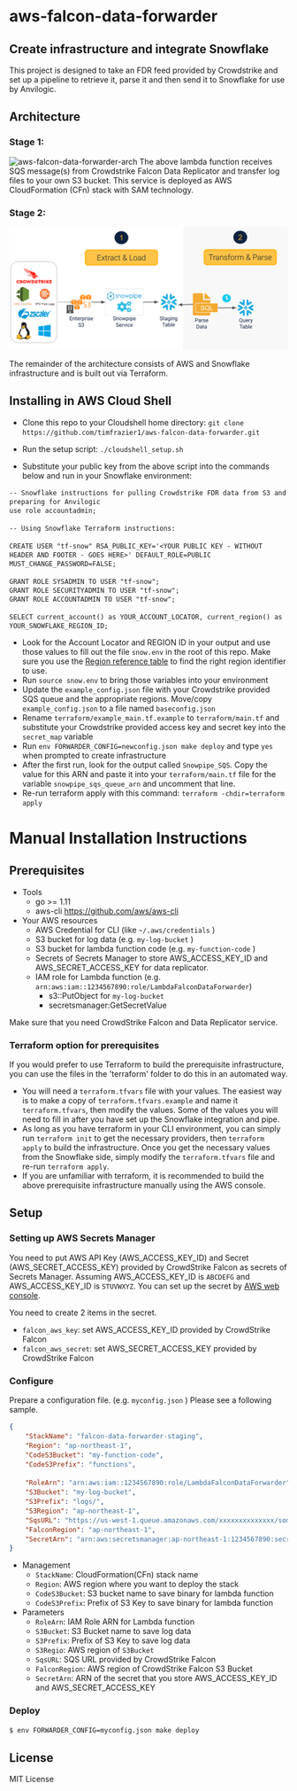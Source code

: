 # aws-falcon-data-forwarder

## Create infrastructure and integrate Snowflake

This project is designed to take an FDR feed provided by Crowdstrike and set up a pipeline to retrieve it, parse it and then send it to Snowflake for use by Anvilogic. 




## Architecture

### Stage 1: 
![aws-falcon-data-forwarder-arch](https://user-images.githubusercontent.com/605953/43566627-0bc5ce66-966a-11e8-8e04-3c7a24b123b7.png)
The above lambda function receives SQS message(s) from Crowdstrike Falcon Data Replicator  and transfer log files to your own S3 bucket. This service is deployed as AWS CloudFormation (CFn) stack with SAM technology.

### Stage 2: 
![ETL Architecture](./Stage_2.png)

The remainder of the architecture consists of AWS and Snowflake infrastructure and is built out via Terraform. 


## Installing in AWS Cloud Shell

- Clone this repo to your Cloudshell home directory: `git clone https://github.com/timfrazier1/aws-falcon-data-forwarder.git `

- Run the setup script: `./cloudshell_setup.sh `

- Substitute your public key from the above script into the commands below and run in your Snowflake environment: 

```
-- Snowflake instructions for pulling Crowdstrike FDR data from S3 and preparing for Anvilogic
use role accountadmin; 

-- Using Snowflake Terraform instructions: 

CREATE USER "tf-snow" RSA_PUBLIC_KEY='<YOUR PUBLIC KEY - WITHOUT HEADER AND FOOTER - GOES HERE>' DEFAULT_ROLE=PUBLIC MUST_CHANGE_PASSWORD=FALSE;

GRANT ROLE SYSADMIN TO USER "tf-snow";
GRANT ROLE SECURITYADMIN TO USER "tf-snow";
GRANT ROLE ACCOUNTADMIN TO USER "tf-snow";

SELECT current_account() as YOUR_ACCOUNT_LOCATOR, current_region() as YOUR_SNOWFLAKE_REGION_ID;
```

- Look for the Account Locator and REGION ID in your output and use those values to fill out the file `snow.env` in the root of this repo.  Make sure you use the [Region reference table](https://docs.snowflake.com/en/user-guide/admin-account-identifier.html#region-ids) to find the right region identifier to use. 
- Run `source snow.env` to bring those variables into your environment
- Update the `example_config.json` file with your Crowdstrike provided SQS queue and the appropriate regions. Move/copy `example_config.json` to a file named `baseconfig.json`
- Rename `terraform/example_main.tf.example` to `terraform/main.tf` and substitute your Crowdstrike provided access key and secret key into the `secret_map` variable
- Run `env FORWARDER_CONFIG=newconfig.json make deploy` and type `yes` when prompted to create infrastructure
- After the first run, look for the output called `Snowpipe_SQS`.  Copy the value for this ARN and paste it into your `terraform/main.tf` file for the variable `snowpipe_sqs_queue_arn` and uncomment that line. 
- Re-run terraform apply with this command: `terraform -chdir=terraform apply`



# Manual Installation Instructions

## Prerequisites

- Tools
  - go >= 1.11
  - aws-cli https://github.com/aws/aws-cli
- Your AWS resources
  - AWS Credential for CLI (like `~/.aws/credentials` )
  - S3 bucket for log data (e.g. `my-log-bucket` )
  - S3 bucket for lambda function code (e.g. `my-function-code` )
  - Secrets of Secrets Manager to store AWS_ACCESS_KEY_ID and AWS_SECRET_ACCESS_KEY for data replicator.
  - IAM role for Lambda function (e.g. `arn:aws:iam::1234567890:role/LambdaFalconDataForwarder`)
    - s3::PutObject for `my-log-bucket`
    - secretsmanager:GetSecretValue

Make sure that you need CrowdStrike Falcon and Data Replicator service.

### Terraform option for prerequisites
If you would prefer to use Terraform to build the prerequisite infrastructure, you can use the files in the 'terraform' folder to do this in an automated way. 
-  You will need a `terraform.tfvars` file with your values. The easiest way is to make a copy of `terraform.tfvars.example` and name it `terraform.tfvars`, then modify the values. Some of the values you will need to fill in after you have set up the Snowflake integration and pipe. 
- As long as you have terraform in your CLI environment, you can simply run `terraform init` to get the necessary providers, then `terraform apply` to build the infrastructure.  Once you get the necessary values from the Snowflake side, simply modify the `terraform.tfvars` file and re-run `terraform apply`. 
- If you are unfamiliar with terraform, it is recommended to build the above prerequisite infrastructure manually using the AWS console.  

## Setup

### Setting up AWS Secrets Manager

You need to put AWS API Key (AWS_ACCESS_KEY_ID) and Secret (AWS_SECRET_ACCESS_KEY) provided by CrowdStrike Falcon as secrets of Secrets Manager. Assuming AWS_ACCESS_KEY_ID is `ABCDEFG` and AWS_ACCESS_KEY_ID is `STUVWXYZ`. You can set up the secret by [AWS web console](https://ap-northeast-1.console.aws.amazon.com/secretsmanager).

You need to create 2 items in the secret.

- `falcon_aws_key`: set AWS_ACCESS_KEY_ID provided by CrowdStrike Falcon
- `falcon_aws_secret`: set AWS_SECRET_ACCESS_KEY provided by CrowdStrike Falcon

### Configure

Prepare a configuration file. (e.g. `myconfig.json` ) Please see a following sample.

```json
{
    "StackName": "falcon-data-forwarder-staging",
    "Region": "ap-northeast-1",
    "CodeS3Bucket": "my-function-code",
    "CodeS3Prefix": "functions",

    "RoleArn": "arn:aws:iam::1234567890:role/LambdaFalconDataForwarder",
    "S3Bucket": "my-log-bucket",
    "S3Prefix": "logs/",
    "S3Region": "ap-northeast-1",
    "SqsURL": "https://us-west-1.queue.amazonaws.com/xxxxxxxxxxxxxx/some-queue-name",
    "FalconRegion": "ap-northeast-1",
    "SecretArn": "arn:aws:secretsmanager:ap-northeast-1:1234567890:secret:your-secret-name-4UqOs6"
}
```

- Management
  - `StackName`: CloudFormation(CFn) stack name
  - `Region`: AWS region where you want to deploy the stack
  - `CodeS3Bucket`: S3 bucket name to save binary for lambda function
  - `CodeS3Prefix`: Prefix of S3 Key to save binary for lambda function
- Parameters
  - `RoleArn`: IAM Role ARN for Lambda function
  - `S3Bucket`: S3 Bucket name to save log data
  - `S3Prefix`: Prefix of S3 Key to save log data
  - `S3Regio`: AWS region of `S3Bucket`
  - `SqsURL`: SQS URL provided by CrowdStrike Falcon
  - `FalconRegion`: AWS region of CrowdStrike Falcon S3 Bucket
  - `SecretArn`: ARN of the secret that you store AWS_ACCESS_KEY_ID and AWS_SECRET_ACCESS_KEY

### Deploy

```bash
$ env FORWARDER_CONFIG=myconfig.json make deploy
```

## License

MIT License

